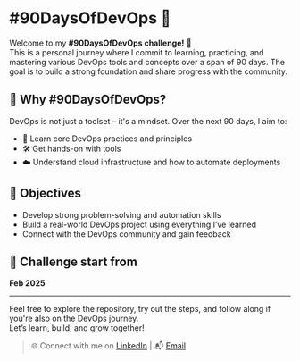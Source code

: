 # #90DaysOfDevOps 🚀

Welcome to my **#90DaysOfDevOps challenge!** 🎯  
This is a personal journey where I commit to learning, practicing, and mastering various DevOps tools and concepts over a span of 90 days. The goal is to build a strong foundation and share progress with the community.
## 📌 Why #90DaysOfDevOps?

DevOps is not just a toolset – it's a mindset. Over the next 90 days, I aim to:

- 🧠 Learn core DevOps practices and principles
- 🛠️ Get hands-on with tools 
- ☁️ Understand cloud infrastructure and how to automate deployments

## 🎯 Objectives

- Develop strong problem-solving and automation skills
- Build a real-world DevOps project using everything I’ve learned
- Connect with the DevOps community and gain feedback

## 📅 Challenge start from 
**Feb 2025** 

---

Feel free to explore the repository, try out the steps, and follow along if you're also on the DevOps journey.  
Let’s learn, build, and grow together! 

> 🌐 Connect with me on [LinkedIn](https://www.linkedin.com/in/deepakpatel02/) | 📬 [Email](mailto:deepakpatelofficialll.com)

